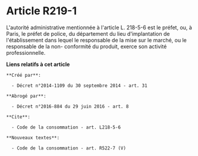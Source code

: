 # Article R219-1

L'autorité administrative mentionnée à l'article L. 218-5-6 est le préfet, ou, à Paris, le préfet de police, du département
du lieu d'implantation de l'établissement dans lequel le responsable de la mise sur le marché, ou le responsable de la non-
conformité du produit, exerce son activité professionnelle.

**Liens relatifs à cet article**

	**Créé par**:

	  - Décret n°2014-1109 du 30 septembre 2014 - art. 31

	**Abrogé par**:

	  - Décret n°2016-884 du 29 juin 2016 - art. 8

	**Cite**:

	  - Code de la consommation - art. L218-5-6

	**Nouveaux textes**:

	  - Code de la consommation - art. R522-7 (V)
